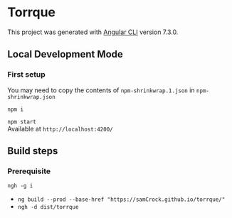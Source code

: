 # Torrque

This project was generated with [Angular CLI](https://github.com/angular/angular-cli) version 7.3.0.

## Local Development Mode

### First setup
You may need to copy the contents of `npm-shrinkwrap.1.json` in `npm-shrinkwrap.json`  

```npm i```  

```npm start```  
Available at  `http://localhost:4200/`  

## Build steps

### Prerequisite
``` ngh -g i ```  

* ```ng build --prod --base-href "https://samCrock.github.io/torrque/"```
* ```ngh -d dist/torrque```